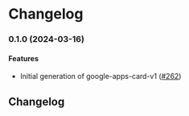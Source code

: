 # Changelog

### 0.1.0 (2024-03-16)

#### Features

* Initial generation of google-apps-card-v1 ([#262](https://github.com/googleapis/common-protos-ruby/issues/262)) 

## Changelog
